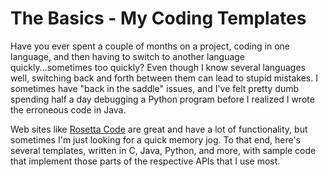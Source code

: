 # The Basics - My Coding Templates

Have you ever spent a couple of months on a project, coding in one language, and then having to switch to another language quickly...sometimes too quickly? Even though I know several languages well, switching back and forth between them can lead to stupid mistakes. I sometimes have "back in the saddle" issues, and I've felt pretty dumb spending half a day debugging a Python program before I realized I wrote the erroneous code in Java.

Web sites like [Rosetta Code](http://www.rosettacode.org/wiki/Rosetta_Code) are great and have a lot of functionality, but sometimes I'm just looking for a quick memory jog. To that end, here's several templates, written in C, Java, Python, and more, with sample code that implement those parts of the respective APIs that I use most.
